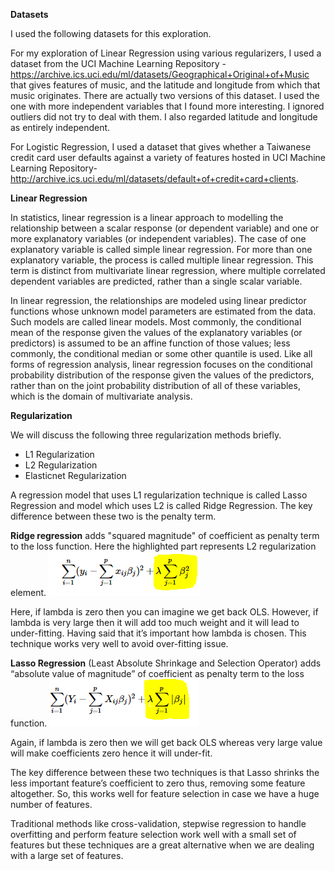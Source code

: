 **Datasets**

I used the following datasets for this exploration.

For my exploration of Linear Regression using various regularizers, I used a dataset from the UCI Machine Learning Repository - https://archive.ics.uci.edu/ml/datasets/Geographical+Original+of+Music that gives features of music, and the latitude and longitude from which that music originates. There are actually two versions of this dataset. I used the one with more independent variables that I found more interesting. I ignored outliers did not try to deal with them. I also regarded latitude and longitude as entirely independent.

For Logistic Regression, I used a dataset that gives whether a Taiwanese credit card user defaults against a variety of features hosted in UCI Machine Learning Repository-http://archive.ics.uci.edu/ml/datasets/default+of+credit+card+clients.

**Linear Regression**

In statistics, linear regression is a linear approach to modelling the relationship between a scalar response (or dependent variable) and one or more explanatory variables (or independent variables). The case of one explanatory variable is called simple linear regression. For more than one explanatory variable, the process is called multiple linear regression. This term is distinct from multivariate linear regression, where multiple correlated dependent variables are predicted, rather than a single scalar variable.

In linear regression, the relationships are modeled using linear predictor functions whose unknown model parameters are estimated from the data. Such models are called linear models. Most commonly, the conditional mean of the response given the values of the explanatory variables (or predictors) is assumed to be an affine function of those values; less commonly, the conditional median or some other quantile is used. Like all forms of regression analysis, linear regression focuses on the conditional probability distribution of the response given the values of the predictors, rather than on the joint probability distribution of all of these variables, which is the domain of multivariate analysis.

**Regularization**

We will discuss the following three regularization methods briefly.

+ L1 Regularization
+ L2 Regularization
+ Elasticnet Regularization

A regression model that uses L1 regularization technique is called Lasso Regression and model which uses L2 is called Ridge Regression. The key difference between these two is the penalty term.

**Ridge regression** adds "squared magnitude" of coefficient as penalty term to the loss function. Here the highlighted part represents L2 regularization element. <img src="c1.png">

Here, if lambda is zero then you can imagine we get back OLS. However, if lambda is very large then it will add too much weight and it will lead to under-fitting. Having said that it’s important how lambda is chosen. This technique works very well to avoid over-fitting issue.

**Lasso Regression** (Least Absolute Shrinkage and Selection Operator) adds “absolute value of magnitude” of coefficient as penalty term to the loss function. <img src="c2.png">

Again, if lambda is zero then we will get back OLS whereas very large value will make coefficients zero hence it will under-fit.

The key difference between these two techniques is that Lasso shrinks the less important feature’s coefficient to zero thus, removing some feature altogether. So, this works well for feature selection in case we have a huge number of features.

Traditional methods like cross-validation, stepwise regression to handle overfitting and perform feature selection work well with a small set of features but these techniques are a great alternative when we are dealing with a large set of features.
